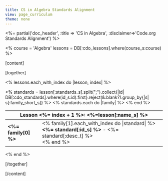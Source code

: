 ```yaml
---
title: CS in Algebra Standards Alignment
view: page_curriculum
theme: none
---
```


<%= partial('doc_header', :title => 'CS in Algebra', :disclaimer=>'Code.org Standards Alignment') %>

<%
course = 'Algebra'
lessons = DB[:cdo_lessons].where(course_s:course)
%>

[content]

[together]

<% lessons.each_with_index do |lesson, index| %>
<table>
<thead>
<tr>
<th colspan="2">
Lesson <%= index + 1 %>: <%=lesson[:name_s] %>
</th>
</tr>
</thead>
<% standards = lesson[:standards_s].split(";").collect{|id| DB[:cdo_standards].where(id_s:id).first}.reject(&:blank?).group_by{|s| s[:family_short_s]} %>
<% standards.each do |family| %>
<tr>
<td>
<strong><%= family[0] %></strong>
</td>
<td>
<% family[1].each_with_index do |standard| %>
<strong><%= standard[:id_s] %></strong> - <%= standard[:desc_t] %><br/>
<% end %>
</td>
<% end %>
</tr>
</table>
<% end %>

[/together]

[/content]

<link rel="stylesheet" type="text/css" href="../morestyle.css"/>